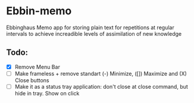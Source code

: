 # Ebbin-memo
Ebbinghaus Memo app for storing plain text for repetitions at regular intervals to achieve increadible levels of assimilation of new knowledge

## Todo:
- [X] Remove Menu Bar
- [ ] Make frameless + remove standart (-) Minimize, ([]) Maximize and (X) Close buttons
- [ ] Make it as a status tray application: don't close at close command, but hide in tray. Show on click
